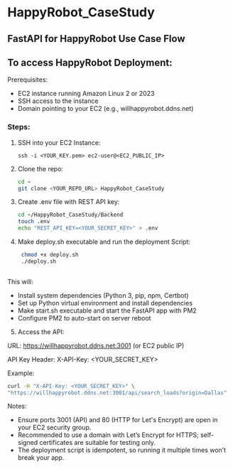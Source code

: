 # HappyRobot_CaseStudy

## FastAPI for HappyRobot Use Case Flow

## To access HappyRobot Deployment:

Prerequisites:
  - EC2 instance running Amazon Linux 2 or 2023
  - SSH access to the instance
  - Domain pointing to your EC2 (e.g., willhappyrobot.ddns.net)

### Steps:

1. SSH into your EC2 Instance:

    `ssh -i <YOUR_KEY.pem> ec2-user@<EC2_PUBLIC_IP>`
   
2. Clone the repo:

    ```bash
    cd ~
    git clone <YOUR_REPO_URL> HappyRobot_CaseStudy
   
3. Create .env file with REST API key:
   
   ```bash
   cd ~/HappyRobot_CaseStudy/Backend
   touch .env
   echo "REST_API_KEY=<YOUR_SECRET_KEY>" > .env

4. Make deploy.sh executable and run the deployment Script:
   ```bash
    chmod +x deploy.sh
    ./deploy.sh
  
  This will:
  
  - Install system dependencies (Python 3, pip, npm, Certbot)
  - Set up Python virtual environment and install dependencies
  - Make start.sh executable and start the FastAPI app with PM2
  - Configure PM2 to auto-start on server reboot

5. Access the API:
   
  URL: https://willhappyrobot.ddns.net:3001 (or EC2 public IP)

  API Key Header: X-API-Key: <YOUR_SECRET_KEY>

  Example:

  ```bash
  curl -H "X-API-Key: <YOUR_SECRET_KEY>" \
  "https://willhappyrobot.ddns.net:3001/api/search_loads?origin=Dallas"
  ```

Notes:
  - Ensure ports 3001 (API) and 80 (HTTP for Let's Encrypt) are open in your EC2 security group.
  - Recommended to use a domain with Let’s Encrypt for HTTPS; self-signed certificates are suitable   for testing only.
  - The deployment script is idempotent, so running it multiple times won’t break your app.


